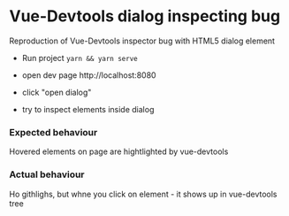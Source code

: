 # Vue-Devtools dialog inspecting bug

Reproduction of Vue-Devtools inspector bug with HTML5 dialog element

- Run project `yarn && yarn serve`

- open dev page http://localhost:8080

- click "open dialog"

- try to inspect elements inside dialog

### Expected behaviour

Hovered elements on page are hightlighted by vue-devtools

### Actual behaviour

Ho githlighs, but whne you click on element - it shows up in vue-devtools tree
